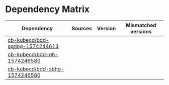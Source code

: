 # Dependency Matrix

Dependency | Sources | Version | Mismatched versions
---------- | ------- | ------- | -------------------
[cb-kubecd/bdd-spring-1574244613](https://github.com/cb-kubecd/bdd-spring-1574244613.git) |  | []() | 
[cb-kubecd/bdd-nh-1574246580](https://github.com/cb-kubecd/bdd-nh-1574246580.git) |  | []() | 
[cb-kubecd/bdd-sbhg-1574246580](https://github.com/cb-kubecd/bdd-sbhg-1574246580.git) |  | []() | 
